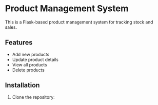 # Product Management System

This is a Flask-based product management system for tracking stock and sales.

## Features
- Add new products
- Update product details
- View all products
- Delete products

## Installation

1. Clone the repository:
